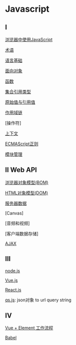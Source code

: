 # Javascript

## I

[浏览器中使用JavaScript](JavaScript_Using.md)

[术语](JavaScript_Terms.md)

[语言基础](JavaScript_Foundation.md)

[面向对象](JavaScript_Object_Oriented.md)

[函数](JavaScript_Function.md)

[集合引用类型](javascript_集合引用类型.md)

[原始值与引用值](javascript_variable_copy_and_reference.md)

[作用域链](JavaScript_Scope_Chain.md)

[操作符]

[上下文](JavaScript_Context.md)

[ECMAScript正则](ECMAScript_Regex.md)

[模块管理](JavaScript_Module.md)

## II Web API

[浏览器对象模型(BOM)](javascript_BOM.md)

[HTML对象模型(DOM)](../sorted/javascript/javascript_DOM.md)

[服务器数据](../sorted/javascript/JavaScript_Server_API.md)

[Canvas]

[音频和视频]

[客户端数据存储]

[AJAX](/sorted/javascript/JavaScript_AJAX.md)

## III

[node.js](/sorted/javascript/NodeJs.md)

[Vue.js](/sorted/javascript/Vue.md)

[React.js](/sorted/javascript/React.md)

[qs.js](/sorted/javascript/NodeJs_Qs.md): json对象 to url query string

## IV

[Vue + Element 工作流程](/sorted/javascript/Vue_Element_UI_Workflow.md)

[Babel](/sorted/javascript/Babel.md)
